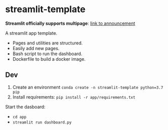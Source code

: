 # streamlit-template

**Streamlit officially supports multipage**: [link to announcement](https://blog.streamlit.io/introducing-multipage-apps/)

A streamlit app template.

- Pages and utilities are structured.
- Easily add new pages.
- Bash script to run the dashboard.
- Dockerfile to build a docker image.


## Dev

1. Create an environment `conda create -n streamlit-template python=3.7 pip`
2. Install requirements: `pip install -r app/requirements.txt`


Start the dasboard:

- `cd app`
- `streamlit run dashboard.py`

